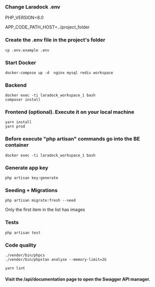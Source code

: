 ### Change Laradock .env
PHP_VERSION=8.0

APP_CODE_PATH_HOST=../project_folder

### Create the .env file in the project's folder
```
cp .env.example .env
```

### Start Docker
```
docker-compose up -d  nginx mysql redis workspace
```

### Backend
```
docker exec -ti laradock_workspace_1 bash
composer install
```

### Frontend (optional). Execute it on your local machine
```
yarn install
yarn prod
```

### Before execute "php artisan" commands go into the BE container
```
docker exec -ti laradock_workspace_1 bash
```

### Generate app key
```
php artisan key:generate
```

### Seeding + Migrations

```
php artisan migrate:fresh --seed
```
Only the first item in the list has images

### Tests
```
php artisan test
```

### Code quality
```
./vendor/bin/phpcs
./vendor/bin/phpstan analyse --memory-limit=2G

yarn lint
```

#### Visit the /api/documentation page to open the Swagger API manager.
